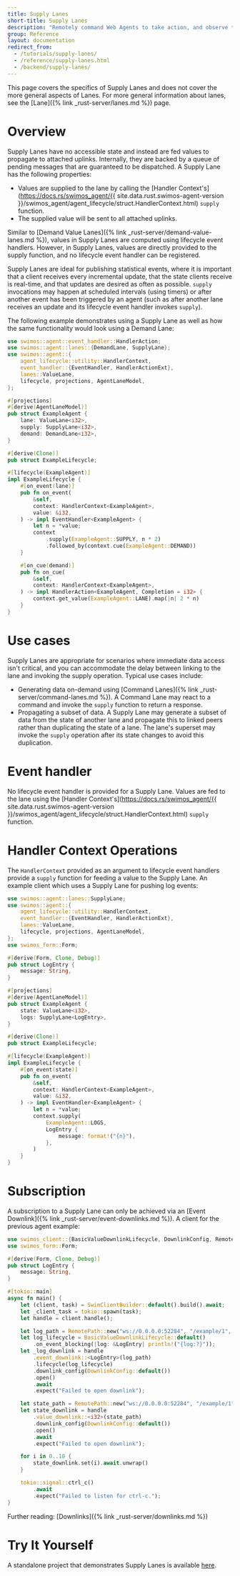 ```yaml
---
title: Supply Lanes
short-title: Supply Lanes
description: "Remotely command Web Agents to take action, and observe the actions taken by others."
group: Reference
layout: documentation
redirect_from:
  - /tutorials/supply-lanes/
  - /reference/supply-lanes.html
  - /backend/supply-lanes/
---
```


This page covers the specifics of Supply Lanes and does not cover the more general aspects of Lanes. For more general information about lanes, see the [Lane]({% link _rust-server/lanes.md %}) page.

# Overview

Supply Lanes have no accessible state and instead are fed values to propagate to attached uplinks. Internally, they are backed by a queue of pending messages that are guaranteed to be dispatched. A Supply Lane has the following properties:

- Values are supplied to the lane by calling the [Handler Context's](https://docs.rs/swimos_agent/{{ site.data.rust.swimos-agent-version }}/swimos_agent/agent_lifecycle/struct.HandlerContext.html) `supply` function.
- The supplied value will be sent to all attached uplinks.

Similar to [Demand Value Lanes]({% link _rust-server/demand-value-lanes.md %}), values in Supply Lanes are computed using lifecycle event handlers. However, in Supply Lanes, values are directly provided to the supply function, and no lifecycle event handler can be registered.

Supply Lanes are ideal for publishing statistical events, where it is important that a client receives every incremental update, that the state clients receive is real-time, and that updates are desired as often as possible. `supply` invocations may happen at scheduled intervals (using timers) or after another event has been triggered by an agent (such as after another lane receives an update and its lifecycle event handler invokes `supply`).

The following example demonstrates using a Supply Lane as well as how the same functionality would look using a Demand Lane:

```rust
use swimos::agent::event_handler::HandlerAction;
use swimos::agent::lanes::{DemandLane, SupplyLane};
use swimos::agent::{
    agent_lifecycle::utility::HandlerContext,
    event_handler::{EventHandler, HandlerActionExt},
    lanes::ValueLane,
    lifecycle, projections, AgentLaneModel,
};

#[projections]
#[derive(AgentLaneModel)]
pub struct ExampleAgent {
    lane: ValueLane<i32>,
    supply: SupplyLane<i32>,
    demand: DemandLane<i32>,
}

#[derive(Clone)]
pub struct ExampleLifecycle;

#[lifecycle(ExampleAgent)]
impl ExampleLifecycle {
    #[on_event(lane)]
    pub fn on_event(
        &self,
        context: HandlerContext<ExampleAgent>,
        value: &i32,
    ) -> impl EventHandler<ExampleAgent> {
        let n = *value;
        context
            .supply(ExampleAgent::SUPPLY, n * 2)
            .followed_by(context.cue(ExampleAgent::DEMAND))
    }

    #[on_cue(demand)]
    pub fn on_cue(
        &self,
        context: HandlerContext<ExampleAgent>,
    ) -> impl HandlerAction<ExampleAgent, Completion = i32> {
        context.get_value(ExampleAgent::LANE).map(|n| 2 * n)
    }
}
```

# Use cases

Supply Lanes are appropriate for scenarios where immediate data access isn't critical, and you can accommodate the delay between linking to the lane and invoking the supply operation. Typical use cases include:

- Generating data on-demand using [Command Lanes]({% link _rust-server/command-lanes.md %}). A Command Lane may react to a command and invoke the `supply` function to return a response.
- Propagating a subset of data. A Supply Lane may generate a subset of data from the state of another lane and propagate this to linked peers rather than duplicating the state of a lane. The lane's superset may invoke the `supply` operation after its state changes to avoid this duplication.

# Event handler

No lifecycle event handler is provided for a Supply Lane. Values are fed to the lane using the [Handler Context's](https://docs.rs/swimos_agent/{{ site.data.rust.swimos-agent-version }}/swimos_agent/agent_lifecycle/struct.HandlerContext.html) `supply` function.

# Handler Context Operations

The `HandlerContext` provided as an argument to lifecycle event handlers provide a `supply` function for feeding a value to the Supply Lane. An example client which uses a Supply Lane for pushing log events:

```rust
use swimos::agent::lanes::SupplyLane;
use swimos::agent::{
    agent_lifecycle::utility::HandlerContext,
    event_handler::{EventHandler, HandlerActionExt},
    lanes::ValueLane,
    lifecycle, projections, AgentLaneModel,
};
use swimos_form::Form;

#[derive(Form, Clone, Debug)]
pub struct LogEntry {
    message: String,
}

#[projections]
#[derive(AgentLaneModel)]
pub struct ExampleAgent {
    state: ValueLane<i32>,
    logs: SupplyLane<LogEntry>,
}

#[derive(Clone)]
pub struct ExampleLifecycle;

#[lifecycle(ExampleAgent)]
impl ExampleLifecycle {
    #[on_event(state)]
    pub fn on_event(
        &self,
        context: HandlerContext<ExampleAgent>,
        value: &i32,
    ) -> impl EventHandler<ExampleAgent> {
        let n = *value;
        context.supply(
            ExampleAgent::LOGS,
            LogEntry {
                message: format!("{n}"),
            },
        )
    }
}
```

# Subscription

A subscription to a Supply Lane can only be achieved via an [Event Downlink]({% link _rust-server/event-downlinks.md %}). A client for the previous agent example:

```rust
use swimos_client::{BasicValueDownlinkLifecycle, DownlinkConfig, RemotePath, SwimClientBuilder};
use swimos_form::Form;

#[derive(Form, Clone, Debug)]
pub struct LogEntry {
    message: String,
}

#[tokio::main]
async fn main() {
    let (client, task) = SwimClientBuilder::default().build().await;
    let _client_task = tokio::spawn(task);
    let handle = client.handle();

    let log_path = RemotePath::new("ws://0.0.0.0:52284", "/example/1", "logs");
    let log_lifecycle = BasicValueDownlinkLifecycle::default()
        .on_event_blocking(|log: &LogEntry| println!("{log:?}"));
    let _log_downlink = handle
        .event_downlink::<LogEntry>(log_path)
        .lifecycle(log_lifecycle)
        .downlink_config(DownlinkConfig::default())
        .open()
        .await
        .expect("Failed to open downlink");

    let state_path = RemotePath::new("ws://0.0.0.0:52284", "/example/1", "state");
    let state_downlink = handle
        .value_downlink::<i32>(state_path)
        .downlink_config(DownlinkConfig::default())
        .open()
        .await
        .expect("Failed to open downlink");

    for i in 0..10 {
        state_downlink.set(i).await.unwrap()
    }

    tokio::signal::ctrl_c()
        .await
        .expect("Failed to listen for ctrl-c.");
}

```

Further reading: [Downlinks]({% link _rust-server/downlinks.md %})

# Try It Yourself

A standalone project that demonstrates Supply Lanes is available [here](https://github.com/swimos/swim-rust/tree/main/example_apps/supply_lane).
